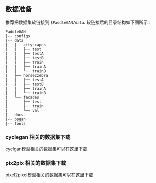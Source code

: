## 数据准备

推荐把数据集软链接到 `$PaddleGAN/data`. 软链接后的目录结构如下图所示：

```
PaddleGAN
|-- configs
|-- data
|   |-- cityscapes
|   |   ├── test
|   |   ├── testA
|   |   ├── testB
|   |   ├── train
|   |   ├── trainA
|   |   └── trainB
|   ├── horse2zebra
|   |   ├── testA
|   |   ├── testB
|   |   ├── trainA
|   |   └── trainB
|   └── facades
|       ├── test
|       ├── train
|       └── val
|-- docs
|-- ppgan
|-- tools

```

### cyclegan 相关的数据集下载
cyclgan模型相关的数据集可以在[这里](https://people.eecs.berkeley.edu/~taesung_park/CycleGAN/datasets/)下载

### pix2pix 相关的数据集下载
pixel2pixel模型相关的数据集可以在[这里](hhttps://people.eecs.berkeley.edu/~tinghuiz/projects/pix2pix/datasets/)下载
